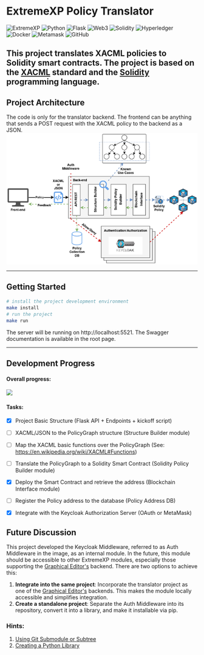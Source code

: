 # ExtremeXP Policy Translator
![ExtremeXP](https://img.shields.io/badge/ExtremeXP-121011?style=for-the-badge&logo=extremexp&logoColor=black)
![Python](https://img.shields.io/badge/python-121011?style=for-the-badge&logo=python&logoColor=ffdd54)
![Flask](https://img.shields.io/badge/flask-%23121011.svg?style=for-the-badge&logo=flask&logoColor=white)
![Web3](https://img.shields.io/badge/web3-121011?style=for-the-badge&logo=web3.js&logoColor=white)
![Solidity](https://img.shields.io/badge/Solidity-%23121011.svg?style=for-the-badge&logo=solidity&logoColor=white)
![Hyperledger](https://img.shields.io/badge/hyperledger-121011?style=for-the-badge&logo=hyperledger&logoColor=white)
![Docker](https://img.shields.io/badge/docker-121011?style=for-the-badge&logo=docker&logoColor=white)
![Metamask](https://img.shields.io/badge/metamask-121011?style=for-the-badge&logo=metamask&logoColor=white)
![GitHub](https://img.shields.io/badge/github-%23121011.svg?style=for-the-badge&logo=github&logoColor=white)

This project translates XACML policies to Solidity smart contracts.
The project is based on the [XACML](https://www.oasis-open.org/committees/xacml/) standard 
and the [Solidity](https://soliditylang.org/) programming language.
---
## Project Architecture
The code is only for the translator backend. The frontend can be anything that sends a POST request with the XACML policy to the backend as a JSON.
![Project Architecture](./docs/ExtremeXP-Translator.png "Project Architecture")

---
## Getting Started
```bash
# install the project development environment
make install
# run the project
make run
```
The server will be running on http://localhost:5521.
The Swagger documentation is available in the root page.

---
## Development Progress
#### Overall progress: 
![](https://geps.dev/progress/42)

#### Tasks:
- [x] Project Basic Structure (Flask API + Endpoints + kickoff script)
- [ ] XACML/JSON to the PolicyGraph structure (Structure Builder module)
- [ ] Map the XACML basic functions over the PolicyGraph (See: https://en.wikipedia.org/wiki/XACML#Functions)
- [ ] Translate the PolicyGraph to a Solidity Smart Contract (Solidity Policy Builder module)
- [x] Deploy the Smart Contract and retrieve the address (Blockchain Interface module)
- [ ] Register the Policy address to the database (Policy Address DB)
- [x] Integrate with the Keycloak Authorization Server (OAuth or MetaMask)


## Future Discussion
This project developed the Keycloak Middleware, referred to as Auth Middleware in the image,
as an internal module. In the future, this module should be accessible to other ExtremeXP modules,
especially those supporting the [Graphical Editor's](https://github.com/ExtremeXP-VU/ExtremeXP-graphical-editor) backend. There are two options to achieve this:

1. **Integrate into the same project**: Incorporate the translator project as one of the [Graphical Editor's](https://github.com/ExtremeXP-VU/ExtremeXP-graphical-editor) backends. This makes the module locally accessible and simplifies integration.  
2. **Create a standalone project**: Separate the Auth Middleware into its repository, convert it into a library, and make it installable via pip.

### Hints: 
1. [Using Git Submodule or Subtree](https://stackoverflow.com/questions/36554810/how-to-link-folder-from-a-git-repo-to-another-repo)
2. [Creating a Python Library](https://medium.com/analytics-vidhya/how-to-create-a-python-library-7d5aea80cc3f)